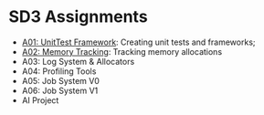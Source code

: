SD3 Assignments
======

- [A01: UnitTest Framework](./a01/):  Creating unit tests and frameworks; 
- [A02: Memory Tracking](./a02/):  Tracking memory allocations
- A03: Log System & Allocators
- A04: Profiling Tools
- A05: Job System V0
- A06: Job System V1
- AI Project